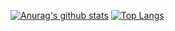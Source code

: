 
[![Anurag's github stats](https://github-readme-stats.vercel.app/api?username=NamSeonWoong&show_icons=true)](https://github.com/anuraghazra/github-readme-stats)
[![Top Langs](https://github-readme-stats.vercel.app/api/top-langs/?username=NamSeonWoong)](https://github.com/anuraghazra/github-readme-stats)
